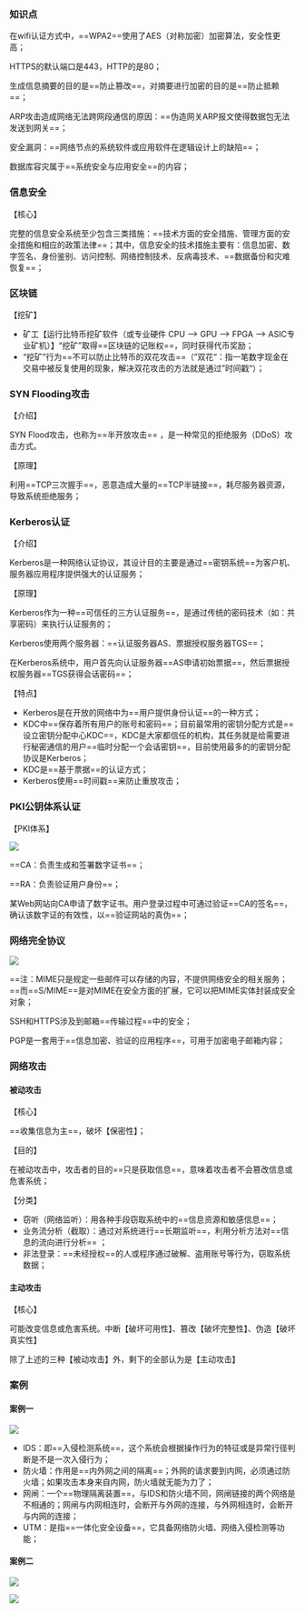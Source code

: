 ### 知识点



在wifi认证方式中，==WPA2==使用了AES（对称加密）加密算法，安全性更高；



HTTPS的默认端口是443，HTTP的是80；



生成信息摘要的目的是==防止篡改==，对摘要进行加密的目的是==防止抵赖==；



ARP攻击造成网络无法跨网段通信的原因：==伪造网关ARP报文使得数据包无法发送到网关==；



安全漏洞：==网络节点的系统软件或应用软件在逻辑设计上的缺陷==；



数据库容灾属于==系统安全与应用安全==的内容；



### 信息安全

【核心】

完整的信息安全系统至少包含三类措施：==技术方面的安全措施、管理方面的安全措施和相应的政策法律==；其中，信息安全的技术措施主要有：信息加密、数字签名、身份鉴别、访问控制、网络控制技术、反病毒技术、==数据备份和灾难恢复==；



### 区块链

【挖矿】

- 矿工【运行比特币挖矿软件（或专业硬件 CPU --> GPU --> FPGA --> ASIC专业矿机）】“挖矿”取得==区块链的记账权==，同时获得代币奖励；
- “挖矿”行为==不可以防止比特币的双花攻击==（”双花“：指一笔数字现金在交易中被反复使用的现象，解决双花攻击的方法就是通过”时间戳“）；



### SYN Flooding攻击

【介绍】

SYN Flood攻击，也称为==半开放攻击== ，是一种常见的拒绝服务（DDoS）攻击方式。

【原理】

利用==TCP三次握手==，恶意造成大量的==TCP半链接==，耗尽服务器资源，导致系统拒绝服务；



### Kerberos认证

【介绍】

Kerberos是一种网络认证协议，其设计目的主要是通过==密钥系统==为客户机、服务器应用程序提供强大的认证服务；

【原理】

Kerberos作为一种==可信任的三方认证服务==，是通过传统的密码技术（如：共享密码）来执行认证服务的；

Kerberos使用两个服务器：==认证服务器AS、票据授权服务器TGS==；

在Kerberos系统中，用户首先向认证服务器==AS申请初始票据==，然后票据授权服务器==TGS获得会话密码==；

【特点】

- Kerberos是在开放的网络中为==用户提供身份认证==的一种方式；
- KDC中==保存着所有用户的账号和密码==；目前最常用的密钥分配方式是==设立密钥分配中心KDC==，KDC是大家都信任的机构，其任务就是给需要进行秘密通信的用户==临时分配一个会话密钥==，目前使用最多的的密钥分配协议是Kerberos；
- KDC是==基于票据==的认证方式；
- Kerberos使用==时间戳==来防止重放攻击；



### PKI公钥体系认证

【PKI体系】

![](https://gitee.com/YunboCheng/image-bad/raw/master/imgs/20250914220445683.png)



==CA：负责生成和签署数字证书==；

==RA：负责验证用户身份==；



某Web网站向CA申请了数字证书。用户登录过程中可通过验证==CA的签名==，确认该数字证的有效性，以==验证网站的真伪==；



### 网络完全协议

![](https://gitee.com/YunboCheng/image-bad/raw/master/imgs/20250914221250836.png)

==注：MIME只是规定一些邮件可以存储的内容，不提供网络安全的相关服务；==而==S/MIME==是对MIME在安全方面的扩展，它可以把MIME实体封装成安全对象；

SSH和HTTPS涉及到邮箱==传输过程==中的安全；

PGP是一套用于==信息加密、验证的应用程序==，可用于加密电子邮箱内容；



### 网络攻击

#### 被动攻击

【核心】

==收集信息为主==，破坏【保密性】；

【目的】

在被动攻击中，攻击者的目的==只是获取信息==，意味着攻击者不会篡改信息或危害系统；

【分类】

- 窃听（网络监听）：用各种手段窃取系统中的==信息资源和敏感信息==；
- 业务流分析（截取）：通过对系统进行==长期监听==，利用分析方法对==信息的流向进行分析== ；
- 非法登录：==未经授权==的人或程序通过破解、盗用账号等行为，窃取系统数据；



#### 主动攻击

【核心】

可能改变信息或危害系统。中断【破坏可用性】、篡改【破坏完整性】、伪造【破坏真实性】

除了上述的三种【被动攻击】外，剩下的全部认为是【主动攻击】



### 案例

#### 案例一

![](https://gitee.com/YunboCheng/image-bad/raw/master/imgs/20250914223735905.png)

- IDS：即==入侵检测系统==，这个系统会根据操作行为的特征或是异常行径判断是不是一次入侵行为；
- 防火墙：作用是==内外网之间的隔离==；外网的请求要到内网，必须通过防火墙；如果攻击本身来自内网，防火墙就无能为力了；
- 网闸：一个==物理隔离装置==，与IDS和防火墙不同，网闸链接的两个网络是不相通的；网闸与内网相连时，会断开与外网的连接，与外网相连时，会断开与内网的连接；
- UTM：是指==一体化安全设备==，它具备网络防火墙、网络入侵检测等功能；



#### 案例二

![](https://gitee.com/YunboCheng/image-bad/raw/master/imgs/20250914232113741.png)

![](https://gitee.com/YunboCheng/image-bad/raw/master/imgs/20250914232231557.png)

